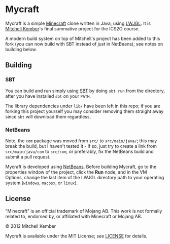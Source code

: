 # Mycraft

Mycraft is a simple [Minecraft][] clone written in Java, using [LWJGL][]. It is [Mitchell Kember](https://github.com/mk12)'s final summative project for the ICS2O course.

A modern build system on top of Mitchell's project has been added to this fork (you can now build with SBT instead of just in NetBeans); see notes on building below.


[Minecraft]: http://minecraft.net
[LWJGL]: http://lwjgl.org

## Building

### SBT

You can build and run simply using [SBT](http://www.scala-sbt.org/) by doing `sbt run` from the directory, after you have installed `sbt` on your `PATH`.

The library dependencies under `lib/` have been left in this repo; if you are forking this project yourself you may consider removing them straight away since `sbt` will download them regardless.

### NetBeans

Note, the `com` package was moved from `src/` to `src/main/java/`; this may break the build, but I haven't tested it - if so, just try to create a link from `src/main/java/com` to `src/com`, or preferably, fix the NetBeans build and submit a pull request.

Mycraft is developed using [NetBeans][]. Before building Mycraft, go to the properties window of the project, click the **Run** node, and in the VM Options, change the last item of the LWJGL directory path to  your operating system (`windows`, `macosx`, or `linux`).

[NetBeans]: http://netbeans.org

## License

"Minecraft" is an official trademark of Mojang AB. This work is not formally related to, endorsed by, or affiliated with Minecraft or Mojang AB.

© 2012 Mitchell Kember

Mycraft is available under the MIT License; see [LICENSE](LICENSE.md) for details.
